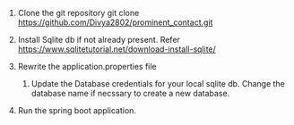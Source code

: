 1. Clone the git repository
git clone https://github.com/Divya2802/prominent_contact.git

2. Install Sqlite db if not already present. Refer https://www.sqlitetutorial.net/download-install-sqlite/

3. Rewrite the application.properties file
    1. Update the Database credentials for your local sqlite db. Change the database name if necssary to create a new database.
4. Run the spring boot application.
